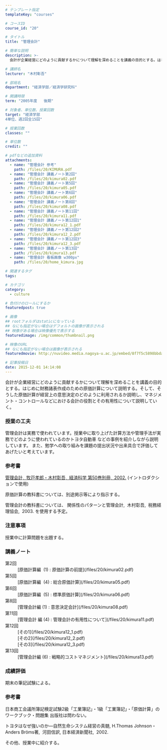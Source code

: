 ```yaml
---
# テンプレート指定
templateKey: "courses"

# コースID
course_id: "20"

# タイトル
title: "管理会計"

# 簡単な説明
description: >-
  会計が企業経営にどのように貢献するかについて理解を深めることを講義の目的とする。はじめに財務諸表作成のための原価計算について説明する。そして、そうした原価計算が経営上の意思決定のどのように利用されるか...

# 講師名
lecturer: "木村彰吾"

# 部局名
department: "経済学部／経済学研究科"

# 開講時限
term: "2005年度	後期"

# 対象者、単位数、授業回数
target: "経済学部
4単位、週2回全15回"

# 授業回数
classes: ""

# 単位数
credit: ""

# pdfなどの追加資料
attachments: 
  - name: "管理会計 参考" 
    path: /files/20/KIMURA.pdf
  - name: "管理会計 講義ノート第2回" 
    path: /files/20/kimura02.pdf
  - name: "管理会計 講義ノート第5回" 
    path: /files/20/kimura05.pdf
  - name: "管理会計 講義ノート第6回" 
    path: /files/20/kimura06.pdf
  - name: "管理会計 講義ノート第8回" 
    path: /files/20/kimura08.pdf
  - name: "管理会計 講義ノート第11回" 
    path: /files/20/kimura11.pdf
  - name: "管理会計 講義ノート第12回1" 
    path: /files/20/kimura12_1.pdf
  - name: "管理会計 講義ノート第12回2" 
    path: /files/20/kimura12_2.pdf
  - name: "管理会計 講義ノート第12回3" 
    path: /files/20/kimura12_3.pdf
  - name: "管理会計 講義ノート第13回" 
    path: /files/20/kimura13.pdf
  - name: "管理会計 看板画像 w300px" 
    path: /files/20/home_kimura.jpg

# 関連するタグ
tags:

# カテゴリ
category:
  - culture

# 色付けのロールにするか
featuredpost: true

# 画像
## rootフォルダはstaticになっている
## なにも指定がない場合はデフォルトの画像が表示される
## 映像がある場合は映像優先で表示する
featuredimage: /img/common/thumbnail.png

# 映像のURL
## なにも指定がない場合は画像が表示される
featuredmovie: http://nuvideo.media.nagoya-u.ac.jp/embed/8f7f5c5898bbda32e7c4d49c865e1f4f6eaddddc

# 記事投稿日
date: 2015-12-01 14:14:08
---
```


会計が企業経営にどのように貢献するかについて理解を深めることを講義の目的とする。はじめに財務諸表作成のための原価計算について説明する。そして、そうした原価計算が経営上の意思決定のどのように利用されるか説明し、マネジメント・コントロールなどにおける会計の役割とその有用性について説明していく。

### 授業の工夫

管理会計は実務で使われています。授業中に取り上げた計算方法や管理手法が実務でどのように使われているのかトヨタ自動車 などの事例を紹介しながら説明しています。
また、勉学への取り組みを課題の提出状況や出来具合で評価してあげたいと考えています。



### 参考書

[管理会計, &nbsp;牧戸孝郎・木村彰吾, &nbsp;経済科学&nbsp;第50巻別冊, &nbsp;2002.](/files/20/KIMURA.pdf) 
(イントロダクションで使用)

原価計算の教科書については、別途掲示等により指示する。

管理会計の教科書については、
関係性のパターンと管理会計, &nbsp;木村彰吾, &nbsp;税務経理協会, &nbsp;2003.
を使用する予定。

### 注意事項

授業中に計算問題を出題する。



### 講義ノート

<dl>
<dt>
第2回

<dd>
[原価計算編 &nbsp;(1)&nbsp;:&nbsp;原価計算の前提](/files/20/kimura02.pdf) 
</dd>
</dt>

<dt>
第5回

<dd>
[原価計算編 &nbsp;(4)&nbsp;:&nbsp;総合原価計算](/files/20/kimura05.pdf) 
</dd>
</dt>

<dt>
第6回

<dd>
[原価計算編 &nbsp;(5)&nbsp;:&nbsp;標準原価計算](/files/20/kimura06.pdf) 
</dd>
</dt>

<dt>
第8回

<dd>
[管理会計編&nbsp;(1)&nbsp;:&nbsp;意思決定会計](/files/20/kimura08.pdf) 
</dd>
</dt>

<dt>
第11回

<dd>
[管理会計 編&nbsp;(4)&nbsp;:&nbsp;管理会計の有用性について](/files/20/kimura11.pdf) 
</dd>
</dt>

<dt>
第12回

<dd>
[その1](/files/20/kimura12_1.pdf) 
</dd>

<dd>
[その2](/files/20/kimura12_2.pdf) 
</dd>

<dd>
[その3](/files/20/kimura12_3.pdf) 
</dd>
</dt>

<dt>
第13回

<dd>
[管理会計編&nbsp;(6)&nbsp;:&nbsp;戦略的コストマネジメント](/files/20/kimura13.pdf) 
</dd>
</dt>
</dl>



### 成績評価

期末の筆記試験による。

### 参考書

日本商工会議所簿記検定試験2級「工業簿記」・1級「工業簿記」・「原価計算」のワークブック・問題集
出版社は問わない。

トヨタはなぜ強いのか—自然生命システム経営の真髄,&nbsp;H.Thomas&nbsp;Johnson・ Anders&nbsp;Bröms著, &nbsp;河田信訳,&nbsp;日本経済新聞社, &nbsp;2002.

その他、授業中に紹介する。